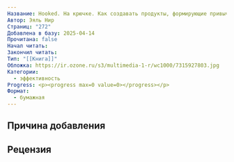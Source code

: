 ```yaml
---
Название: Hooked. На крючке. Как создавать продукты, формирующие привычки
Автор: Эяль Нир
Страниц: "272"
Добавлена в базу: 2025-04-14
Прочитана: false
Начал читать: 
Закончил читать: 
Тип: "[[Книга]]"
Обложка: https://ir.ozone.ru/s3/multimedia-1-r/wc1000/7315927803.jpg
Категории:
  - эффективность
Progress: <p><progress max=0 value=0></progress></p>
Формат:
  - бумажная
---
```

## Причина добавления


## Рецензия
